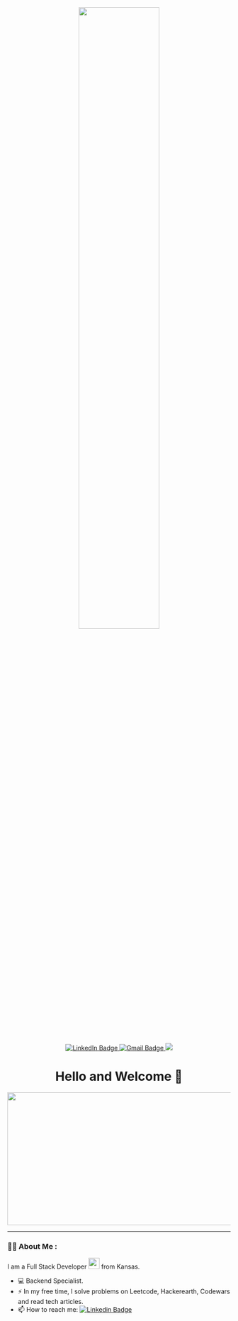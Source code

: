 <div id="header" align=center>
  <img src="https://i.giphy.com/media/v1.Y2lkPTc5MGI3NjExdGFid3R1djF0NzM5dW56enZiYzRhZTdkZHFzd3B5eHZhNzYzY3loMCZlcD12MV9pbnRlcm5hbF9naWZfYnlfaWQmY3Q9Zw/Ah3zHH7hvsSB2/giphy.gif" width="60%">
    
</div>

  
  <div id="badges" align=center>
    
  <a href="https://www.linkedin.com/in/daniel-durant-30a0252b9/">
    <img src="https://img.shields.io/badge/LinkedIn-blue?style=for-the-badge&logo=linkedin&logoColor=white" alt="LinkedIn Badge"/>
  </a>
  
  <a href="mailto:dannyjdurant@gmail.com">
    <img src="https://img.shields.io/badge/dannyjdurant@gmail.com-red?style=for-the-badge&logo=gmail&logoColor=white" alt="Gmail Badge"/>
  </a>

  <a href="https://daniel-durant.onrender.com/">
    <img src="https://img.shields.io/badge/Personal_Website-blue?style=for-the-badge"/>
  </a>
  </div>

  <div align=center>
    <img src="https://komarev.com/ghpvc/?username=ddurant94&style=flat-square&color=blue" alt=""/>
  </div>

<div align=center>
  <h1>Hello and Welcome 👋</h1>
</div>

  <div align="center">
  <img src="https://media.giphy.com/media/dWesBcTLavkZuG35MI/giphy.gif" width="600" height="300"/>
</div>

---

### 👨‍💻 About Me :

I am a Full Stack Developer <img src="https://media.giphy.com/media/WUlplcMpOCEmTGBtBW/giphy.gif" width="25"> from Kansas.
- 💻 Backend Specialist.
- ⚡ In my free time, I solve problems on Leetcode, Hackerearth, Codewars and read tech articles.
- 📫 How to reach me: [![Linkedin Badge](https://img.shields.io/badge/-LinkedIn-blue?style=flat&logo=Linkedin&logoColor=white)](https://www.linkedin.com/in/daniel-durant-30a0252b9/) 




